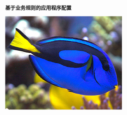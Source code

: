 ### 基于业务规则的应用程序配置
![Fish](https://raw.githubusercontent.com/huisman6/RegalTang/master/tang_regal1.jpg)


